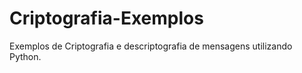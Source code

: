 # Criptografia-Exemplos
Exemplos de Criptografia e descriptografia de mensagens utilizando Python.

